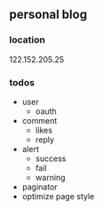 ## personal blog

### location

122.152.205.25

### todos
* user 
  * oauth
* comment
  * likes
  * reply
* alert
  * success
  * fail
  * warning
* paginator
* optimize page style
  